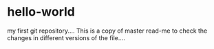 # hello-world
my first git repository....
This is a copy of master read-me to check the changes in different versions of the file....
